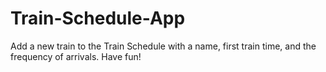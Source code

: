 # Train-Schedule-App
Add a new train to the Train Schedule with a name, first train time, and the frequency of arrivals. Have fun! 
